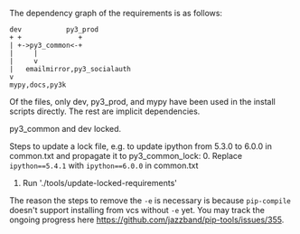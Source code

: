 The dependency graph of the requirements is as follows:

```
dev           py3_prod
+ +              +
| +->py3_common<-+
|     |
|     v
|   emailmirror,py3_socialauth
v
mypy,docs,py3k
```

Of the files, only dev, py3_prod, and mypy have been used in the install
scripts directly. The rest are implicit dependencies.

py3_common and dev locked.

Steps to update a lock file, e.g. to update ipython from 5.3.0 to 6.0.0 in
common.txt and propagate it to py3_common_lock:
0. Replace `ipython==5.4.1` with `ipython==6.0.0` in common.txt
1. Run './tools/update-locked-requirements'

The reason the steps to remove the `-e` is necessary is because `pip-compile`
doesn't support installing from vcs without `-e` yet.
You may track the ongoing progress here https://github.com/jazzband/pip-tools/issues/355.
